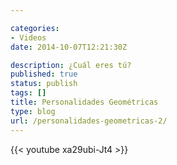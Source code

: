 ```yaml
---

categories:
- Videos
date: 2014-10-07T12:21:30Z

description: ¿Cuál eres tú?
published: true
status: publish
tags: []
title: Personalidades Geométricas
type: blog
url: /personalidades-geometricas-2/
---
```



{{< youtube xa29ubi-Jt4 >}}
